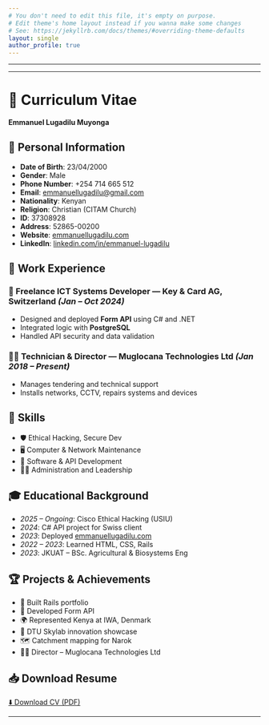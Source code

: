 ```yaml
---
# You don't need to edit this file, it's empty on purpose.
# Edit theme's home layout instead if you wanna make some changes
# See: https://jekyllrb.com/docs/themes/#overriding-theme-defaults
layout: single
author_profile: true
---
```

---

---

# 📄 Curriculum Vitae

**Emmanuel Lugadilu Muyonga**

## 👤 Personal Information
- **Date of Birth**: 23/04/2000  
- **Gender**: Male  
- **Phone Number**: +254 714 665 512  
- **Email**: [emmanuellugadilu@gmail.com](mailto:emmanuellugadilu@gmail.com)  
- **Nationality**: Kenyan  
- **Religion**: Christian (CITAM Church)  
- **ID**: 37308928  
- **Address**: 52865-00200  
- **Website**: [emmanuellugadilu.com](https://emmanuellugadilu.com)  
- **LinkedIn**: [linkedin.com/in/emmanuel-lugadilu](https://linkedin.com/in/emmanuel-lugadilu)

## 💼 Work Experience

### 🔧 Freelance ICT Systems Developer — Key & Card AG, Switzerland *(Jan – Oct 2024)*
- Designed and deployed **Form API** using C# and .NET  
- Integrated logic with **PostgreSQL**  
- Handled API security and data validation  

### 🧑‍💻 Technician & Director — Muglocana Technologies Ltd *(Jan 2018 – Present)*
- Manages tendering and technical support  
- Installs networks, CCTV, repairs systems and devices  

## 🧠 Skills
- 🛡️ Ethical Hacking, Secure Dev  
- 🖥️ Computer & Network Maintenance  
- 🧰 Software & API Development  
- 🧑‍💼 Administration and Leadership  

## 🎓 Educational Background
- *2025 – Ongoing*: Cisco Ethical Hacking (USIU)  
- *2024*: C# API project for Swiss client  
- *2023*: Deployed [emmanuellugadilu.com](https://emmanuellugadilu.com)  
- *2022 – 2023*: Learned HTML, CSS, Rails  
- *2023*: JKUAT – BSc. Agricultural & Biosystems Eng  

## 🏆 Projects & Achievements
- 🚀 Built Rails portfolio  
- 🔐 Developed Form API  
- 🌍 Represented Kenya at IWA, Denmark  
- 🧪 DTU Skylab innovation showcase  
- 🗺️ Catchment mapping for Narok  
- 🧑‍💼 Director – Muglocana Technologies Ltd

## 📥 Download Resume
[⬇️ Download CV (PDF)](/assets/resume.pdf)

---

